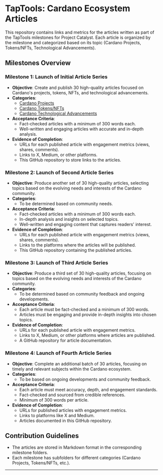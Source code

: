 # TapTools: Cardano Ecosystem Articles

This repository contains links and metrics for the articles written as part of the TapTools milestones for Project Catalyst. Each article is organized by the milestone and categorized based on its topic (Cardano Projects, Tokens/NFTs, Technological Advancements).

## Milestones Overview

### Milestone 1: Launch of Initial Article Series
- **Objective**: Create and publish 30 high-quality articles focused on Cardano's projects, tokens, NFTs, and technological advancements.
- **Categories**:
  - [Cardano Projects](milestone1/CardanoProjects)
  - [Cardano Tokens/NFTs](milestone1/CardanoTokens_NFTs)
  - [Cardano Technological Advancements](milestone1/CardanoTechnologicalAdvancements)
- **Acceptance Criteria**:
  - Fact-checked articles with a minimum of 300 words each.
  - Well-written and engaging articles with accurate and in-depth analysis.
- **Evidence of Completion**:
  - URLs for each published article with engagement metrics (views, shares, comments).
  - Links to X, Medium, or other platforms.
  - This GitHub repository to store links to the articles.

### Milestone 2: Launch of Second Article Series
- **Objective**: Produce another set of 30 high-quality articles, selecting topics based on the evolving needs and interests of the Cardano community.
- **Categories**:
  - To be determined based on community needs.
- **Acceptance Criteria**:
  - Fact-checked articles with a minimum of 300 words each.
  - In-depth analysis and insights on selected topics.
  - Well-written and engaging content that captures readers' interest.
- **Evidence of Completion**:
  - URLs for each published article with engagement metrics (views, shares, comments).
  - Links to the platforms where the articles will be published.
  - This GitHub repository containing the published articles.

### Milestone 3: Launch of Third Article Series
- **Objective**: Produce a third set of 30 high-quality articles, focusing on topics based on the evolving needs and interests of the Cardano community.
- **Categories**:
  - To be determined based on community feedback and ongoing developments.
- **Acceptance Criteria**:
  - Each article must be fact-checked and a minimum of 300 words.
  - Articles must be engaging and provide in-depth insights into chosen topics.
- **Evidence of Completion**:
  - URLs for each published article with engagement metrics.
  - Links to X, Medium, or other platforms where articles are published.
  - A GitHub repository for article documentation.

### Milestone 4: Launch of Fourth Article Series
- **Objective**: Complete an additional batch of 30 articles, focusing on timely and relevant subjects within the Cardano ecosystem.
- **Categories**:
  - To be based on ongoing developments and community feedback.
- **Acceptance Criteria**:
  - Each article must meet accuracy, depth, and engagement standards.
  - Fact-checked and sourced from credible references.
  - Minimum of 300 words per article.
- **Evidence of Completion**:
  - URLs for published articles with engagement metrics.
  - Links to platforms like X and Medium.
  - Articles documented in this GitHub repository.

## Contribution Guidelines
- The articles are stored in Markdown format in the corresponding milestone folders.
- Each milestone has subfolders for different categories (Cardano Projects, Tokens/NFTs, etc.).

---


